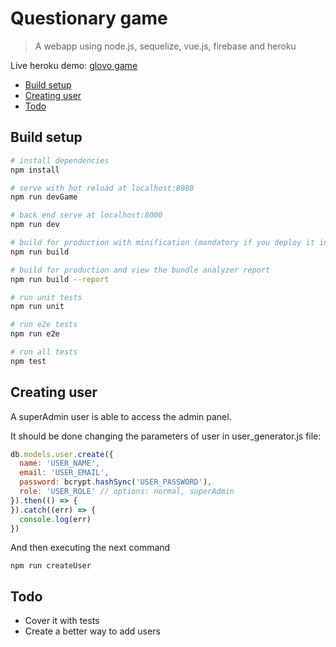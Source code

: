 # Questionary game

> A webapp using node.js, sequelize, vue.js, firebase and heroku

Live heroku demo: [glovo game](http://glovogame.herokuapp.com/)

- [Build setup](#build-setup)
- [Creating user](#creating-user)
- [Todo](#todo)

## Build setup

``` bash
# install dependencies
npm install

# serve with hot reload at localhost:8080
npm run devGame

# back end serve at localhost:8000
npm run dev

# build for production with minification (mandatory if you deploy it in heroku)
npm run build

# build for production and view the bundle analyzer report
npm run build --report

# run unit tests
npm run unit

# run e2e tests
npm run e2e

# run all tests
npm test

```

## Creating user

A superAdmin user is able to access the admin panel.

It should be done changing the parameters of user in user_generator.js file:

```javascript
db.models.user.create({
  name: 'USER_NAME',
  email: 'USER_EMAIL',
  password: bcrypt.hashSync('USER_PASSWORD'),
  role: 'USER_ROLE' // options: normal, superAdmin
}).then(() => {
}).catch((err) => {
  console.log(err)
})
```
And then executing the next command

```
npm run createUser
```

## Todo

- Cover it with tests
- Create a better way to add users
